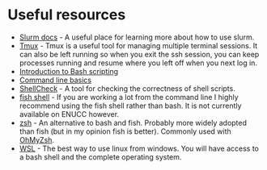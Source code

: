 # Useful resources

- [Slurm docs](https://slurm.schedmd.com/documentation.html) - A useful place for learning more about how to use slurm.
- [Tmux](https://github.com/tmux/tmux/wiki/Getting-Started) - Tmux is a useful tool for managing multiple terminal sessions. It can also be left running so when you exit the ssh session, you can keep processes running and resume where you left off when you next log in.
- [Introduction to Bash scripting](https://github.com/bobbyiliev/introduction-to-bash-scripting?tab=readme-ov-file)
- [Command line basics](https://ubuntu.com/tutorials/command-line-for-beginners#1-overview)
- [ShellCheck](https://www.shellcheck.net/) - A tool for checking the correctness of shell scripts.
- [fish shell](https://fishshell.com/) - If you are working a lot from the command line I highly recommend using the fish shell rather than bash. It is not currently available on ENUCC however.
- [zsh](https://www.zsh.org/) - An alternative to bash and fish. Probably more widely adopted than fish (but in my opinion fish is better). Commonly used with [OhMyZsh](https://ohmyz.sh/).
- [WSL](https://learn.microsoft.com/en-us/windows/wsl/install) - The best way to use linux from windows. You will have access to a bash shell and the complete operating system. 
